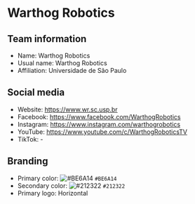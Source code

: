 # Warthog Robotics
## Team information
- Name: Warthog Robotics
- Usual name: Warthog Robotics
- Affiliation: Universidade de São Paulo

## Social media
- Website: https://www.wr.sc.usp.br
- Facebook: https://www.facebook.com/WarthogRobotics
- Instagram: https://www.instagram.com/warthogrobotics
- YouTube: https://www.youtube.com/c/WarthogRoboticsTV
- TikTok: -

## Branding
- Primary color: ![#BE6A14](https://placehold.co/15x15/BE6A14/BE6A14.png) `#BE6A14`
- Secondary color: ![#212322](https://placehold.co/15x15/212322/212322.png) `#212322`
- Primary logo: Horizontal
